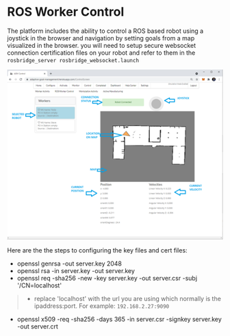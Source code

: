 # ROS Worker Control #

The platform includes the ability to control a ROS based robot using a joystick in the browser and navigation by setting goals from a map visualized in the browser.   you will need to setup secure websocket connection certification files on your robot and refer to them in the `rosbridge_server rosbridge_websocket.launch`

![image info](./pictures/ROS_CONTROL_SCREEN.png)

Here are the the steps to configuring the key files and cert files:
- openssl genrsa -out server.key 2048
- openssl rsa -in server.key -out server.key
- openssl req -sha256 -new -key server.key -out server.csr -subj '/CN=localhost'
> - replace 'localhost' with the url you are using which normally is the ipaddress:port.  For example: `192.168.2.27:9090`
- openssl x509 -req -sha256 -days 365 -in server.csr -signkey server.key -out server.crt
